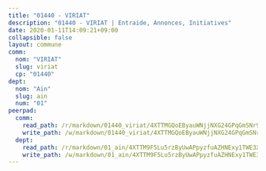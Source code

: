 ```yaml
---
title: "01440 - VIRIAT"
description: "01440 - VIRIAT | Entraide, Annonces, Initiatives"
date: 2020-01-11T14:09:21+09:00
collapsible: false
layout: commune
comm:
  nom: "VIRIAT"
  slug: viriat
  cp: "01440"
dept:
  nom: "Ain"
  slug: ain
  num: "01"
peerpad:
  comm:
    read_path: /r/markdown/01440_viriat/4XTTMGQoEByauWNjjNXG24GPqGmSNr95smSBbgbTNxGDdrwnj
    write_path: /w/markdown/01440_viriat/4XTTMGQoEByauWNjjNXG24GPqGmSNr95smSBbgbTNxGDdrwnj-K3TgTyAPuAeJDSds4M7eG7zUtqv23LpJYmviSHJYBx2jZz2th3ARmhDCXJMYUVoD6pfHr7auWhkgAGmjvBzgunppaRLqAkHtwxpv5GgVXCaNEv4YzebNhNnKxEUWDjSnfS3EivsV
  dept:
    read_path: /r/markdown/01_ain/4XTTM9F5Lu5rzByUwAPpyzfuAZHNExy1TWE3X3wiTrPFfiAJr
    write_path: /w/markdown/01_ain/4XTTM9F5Lu5rzByUwAPpyzfuAZHNExy1TWE3X3wiTrPFfiAJr-K3TgUnxzeFoJA4CB58vXNvKXURJneTNZHUsypAQGicGiZu7AS2sPbjspGpj7s3MmMv58YhkLaSUMQMHaiKAfoMv6wF36Urxbqqh8MmnXpnKkbVhnAishABEkMRAiyAt8GGJ1Jer2
---
```



